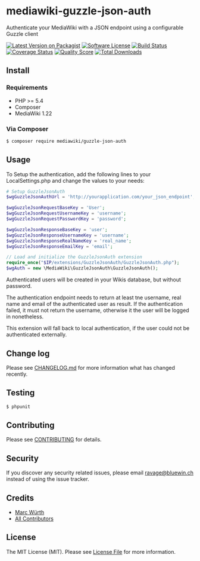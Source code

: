 # mediawiki-guzzle-json-auth
Authenticate your MediaWiki with a JSON endpoint using a configurable Guzzle client

[![Latest Version on Packagist](https://img.shields.io/packagist/v/mediawiki/guzzle-json-auth.svg?style=flat-square)](https://packagist.org/packages/mediawiki/guzzle-json-auth)
[![Software License](https://img.shields.io/badge/license-MIT-brightgreen.svg?style=flat-square)](LICENSE.md)
[![Build Status](https://img.shields.io/travis/ravage84/mediawiki-guzzle-json-auth/master.svg?style=flat-square)](https://travis-ci.org/ravage84/mediawiki-guzzle-json-auth)
[![Coverage Status](https://img.shields.io/scrutinizer/coverage/g/ravage84/mediawiki-guzzle-json-auth.svg?style=flat-square)](https://scrutinizer-ci.com/g/ravage84/mediawiki-guzzle-json-auth/code-structure)
[![Quality Score](https://img.shields.io/scrutinizer/g/ravage84/mediawiki-guzzle-json-auth.svg?style=flat-square)](https://scrutinizer-ci.com/g/ravage84/mediawiki-guzzle-json-auth)
[![Total Downloads](https://img.shields.io/packagist/dt/mediawiki/guzzle-json-auth.svg?style=flat-square)](https://packagist.org/packages/mediawiki/guzzle-json-auth)

## Install

### Requirements

- PHP >= 5.4
- Composer
- MediaWiki 1.22

### Via Composer

``` bash
$ composer require mediawiki/guzzle-json-auth
```

## Usage

To Setup the authentication, add the following lines to your
LocalSettings.php and change the values to your needs:

```` php
# Setup GuzzleJsonAuth
$wgGuzzleJsonAuthUrl = 'http://yourapplication.com/your_json_endpoint';

$wgGuzzleJsonRequestBaseKey = 'User';
$wgGuzzleJsonRequestUsernameKey = 'username';
$wgGuzzleJsonRequestPasswordKey = 'password';

$wgGuzzleJsonResponseBaseKey = 'user';
$wgGuzzleJsonResponseUsernameKey = 'username';
$wgGuzzleJsonResponseRealNameKey = 'real_name';
$wgGuzzleJsonResponseEmailKey = 'email';

// Load and initialize the GuzzleJsonAuth extension
require_once("$IP/extensions/GuzzleJsonAuth/GuzzleJsonAuth.php");
$wgAuth = new \MediaWiki\GuzzleJsonAuth\GuzzleJsonAuth();
````

Authenticated users will be created in your Wikis database,
but without password.

The authentication endpoint needs to return at least tne
username, real name and email of the authenticated user as result.
If the authentication failed, it must not return the username,
otherwise it the user will be logged in nonetheless.

This extension will fall back to local authentication,
if the user could not be authenticated externally.

## Change log

Please see [CHANGELOG.md](CHANGELOG.md) for more information what has changed recently.

## Testing

``` bash
$ phpunit
```

## Contributing

Please see [CONTRIBUTING](CONTRIBUTING.md) for details.

## Security

If you discover any security related issues, please email ravage@bluewin.ch instead of using the issue tracker.

## Credits

- [Marc Würth](https://github.com/ravage84)
- [All Contributors](https://github.com/ravage84/mediawiki-guzzle-json-auth/graphs/contributors)

## License

The MIT License (MIT). Please see [License File](LICENSE.txt) for more information.

